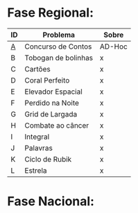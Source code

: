 # **Fase Regional:**

| ID  |  Problema  | Sobre |
| - | ------------------- | -------- |
| [A]() |  Concurso de Contos |  AD-Hoc |
| B |  Tobogan de bolinhas |  x |
| C |  Cartões |  x |
| D |  Coral Perfeito |  x |
| E |  Elevador Espacial |  x |
| F |  Perdido na Noite |  x |
| G |  Grid de Largada |  x |
| H |  Combate ao câncer |  x |
| I |  Integral |  x |
| J |  Palavras |  x |
| K |  Ciclo de Rubik |  x |
| L |  Estrela |  x |

# **Fase Nacional:**

